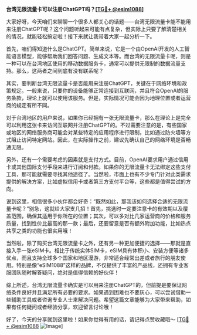 **台湾无限流量卡可以注册ChatGPT吗？[[TG💪+ @esim1088](https://t.me/s/esim1088)]**

大家好呀，今天咱们来聊聊一个很多人都关心的话题——台湾无限流量卡能不能用来注册ChatGPT呢？这个问题听起来可能有点复杂，但实际上只要了解清楚相关的情况，就能轻松搞定啦！接下来就让我带着大家一起分析一下。

首先，咱们得知道什么是ChatGPT。简单来说，它是一个由OpenAI开发的人工智能语言模型，能够帮助我们回答问题、生成文本等。而台湾的无限流量卡呢，则是一种可以在台湾地区使用的移动数据服务卡，通常可以提供无限制的数据流量支持。那么，这两者之间到底有没有联系呢？

其实，要判断台湾无限流量卡是否能用来注册ChatGPT，关键在于网络环境和政策规定。一般来说，只要你的设备能够正常连接到互联网，并且符合OpenAI的服务条款，理论上就可以使用该服务。但是，实际情况可能会因为地理位置或者运营商的规定有所不同。

对于台湾地区的用户来说，如果你已经拥有一张无限流量卡，那么在理论上是完全可以利用这张卡来访问互联网并注册ChatGPT的。不过需要注意的是，有些国家或地区的网络服务商可能会对某些特定的应用程序进行限制，比如通过防火墙等方式阻止访问特定网站。因此，在实际操作之前，建议先确认自己的网络环境是否畅通无阻。

另外，还有一个需要考虑的因素就是支付方式。目前，OpenAI要求用户通过信用卡或其他国际支付手段来进行订阅和付款。如果你的无限流量卡无法绑定这些支付工具，那可能就需要寻找其他途径了。当然啦，市面上也有不少专门针对此类需求提供的解决方案，比如虚拟信用卡或者第三方支付平台等，这些都是值得尝试的方向。

说到这里，相信很多小伙伴都会好奇：“既然如此，那我该如何选择合适的无限流量卡呢？”别急，这就给大家支几招！首先，挑选时一定要注意卡的有效期以及覆盖范围，确保其适用于你所在的位置；其次，可以多对比几家运营商的价格和服务质量，找到性价比最高的那一款；最后，还要留意是否有额外附加功能，比如热点共享之类的功能也很实用哦！

当然啦，除了购买台湾无限流量卡之外，还有另一种更加便捷的选择——那就是直接入手一张eSIM卡。相比于传统实体SIM卡，eSIM具有体积小、安装方便等诸多优点，而且支持全球多个国家和地区漫游，非常适合经常出差或者旅行的朋友使用。特别是像“eSIM1088”这样的品牌，不仅提供了丰富的产品线，还拥有专业客服团队随时解答疑问，绝对是值得信赖的好伙伴！

综上所述，台湾无限流量卡确实是可以用来注册ChatGPT的，但前提是要保证网络条件良好并且满足所有必要的要求。如果遇到困难也不要灰心，可以尝试借助一些辅助工具或者咨询专业人士来解决问题。希望这篇文章能够为大家带来帮助，如果有任何疑问或者经验分享，欢迎留言讨论哦！

好了，今天的分享就到这里啦！如果你觉得有用的话，请记得点赞收藏哦～ [[TG💪+ @esim1088](https://t.me/s/esim1088) ![Image](https://i.postimg.cc/4NQfJmqS/Snipaste-2025-05-13-00-14-12.png)]